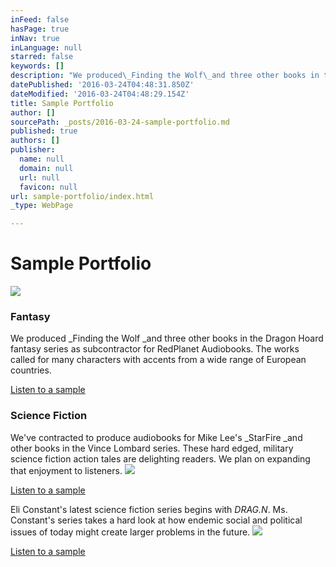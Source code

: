```yaml
---
inFeed: false
hasPage: true
inNav: true
inLanguage: null
starred: false
keywords: []
description: "We produced\_Finding the Wolf\_and three other books in the Dragon Hoard fantasy series as subcontractor for RedPlanet Audiobooks. The works called for many characters with accents from a wide range of European countries."
datePublished: '2016-03-24T04:48:31.850Z'
dateModified: '2016-03-24T04:48:29.154Z'
title: Sample Portfolio
author: []
sourcePath: _posts/2016-03-24-sample-portfolio.md
published: true
authors: []
publisher:
  name: null
  domain: null
  url: null
  favicon: null
url: sample-portfolio/index.html
_type: WebPage

---
```

# Sample Portfolio
![](https://s3-us-west-2.amazonaws.com/the-grid-img/p/99fc6da0caeb3125ed737d6902d62b8a646e9bdd.jpg)

### Fantasy

We produced _Finding the Wolf _and three other books in the Dragon Hoard fantasy series as subcontractor for RedPlanet Audiobooks. The works called for many characters with accents from a wide range of European countries.

[Listen to a sample][0]

### Science Fiction

We've contracted to produce audiobooks for Mike Lee's _StarFire _and other books in the Vince Lombard series. These hard edged, military science fiction action tales are delighting readers. We plan on expanding that enjoyment to listeners.
![](https://the-grid-user-content.s3-us-west-2.amazonaws.com/125a24f1-4f2a-4cd5-b7d1-2449b7d1a374.jpg)

[Listen to a sample][1]

Eli Constant's latest science fiction series begins with _DRAG.N_. Ms. Constant's series takes a hard look at how endemic social and political issues of today might create larger problems in the future.
![](https://the-grid-user-content.s3-us-west-2.amazonaws.com/1e58dc8a-4a86-4e89-862c-93aed4338b9c.jpg)

[Listen to a sample][2]

[0]: http://digital-tales.com/audio/FindingTheWolf_part1_Chp1.mp3
[1]: http://digital-tales.com/audio/StarFire_Prologue3dB.mp3
[2]: http://digital-tales.com/audio/JasonBrenizer_DRAG.N.mp3